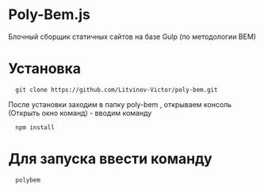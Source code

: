 # Poly-Bem.js
Блочный сборщик статичных сайтов на базе Gulp (по методологии BEM)
# Установка
```git
  git clone https://github.com/Litvinov-Victor/poly-bem.git
```
После установки заходим в папку poly-bem , открываем консоль (Открыть окно команд) - вводим команду

```git
  npm install
```

# Для запуска ввести команду

```git
  polybem
```
